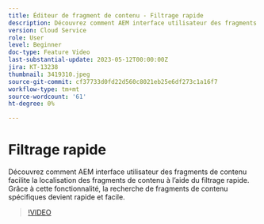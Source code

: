 ```yaml
---
title: Éditeur de fragment de contenu - Filtrage rapide
description: Découvrez comment AEM interface utilisateur des fragments de contenu facilite la localisation des fragments de contenu à l’aide du filtrage rapide. Grâce à cette fonctionnalité, la recherche de fragments de contenu spécifiques devient rapide et facile.
version: Cloud Service
role: User
level: Beginner
doc-type: Feature Video
last-substantial-update: 2023-05-12T00:00:00Z
jira: KT-13238
thumbnail: 3419310.jpeg
source-git-commit: cf37733d0fd22d560c8021eb25e6df273c1a16f7
workflow-type: tm+mt
source-wordcount: '61'
ht-degree: 0%

---
```



# Filtrage rapide

Découvrez comment AEM interface utilisateur des fragments de contenu facilite la localisation des fragments de contenu à l’aide du filtrage rapide. Grâce à cette fonctionnalité, la recherche de fragments de contenu spécifiques devient rapide et facile.

>[!VIDEO](https://video.tv.adobe.com/v/3419310/?learn=on)
